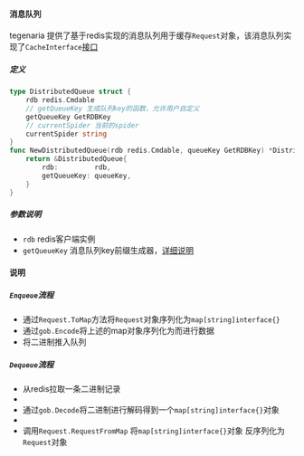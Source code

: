 #### 消息队列

tegenaria 提供了基于redis实现的消息队列用于缓存`Request`对象，该消息队列实现了`CacheInterface`[接口](queue.md)  
##### 定义
```go
type DistributedQueue struct {
	rdb redis.Cmdable
	// getQueueKey 生成队列key的函数，允许用户自定义
	getQueueKey GetRDBKey
	// currentSpider 当前的spider
	currentSpider string
}
func NewDistributedQueue(rdb redis.Cmdable, queueKey GetRDBKey) *DistributedQueue {
	return &DistributedQueue{
		rdb:         rdb,
		getQueueKey: queueKey,
	}
}
```
##### 参数说明  
- `rdb` redis客户端实例
 - `getQueueKey` 消息队列key前缀生成器，[详细说明](distributed_components.md)

#### 说明

##### `Enqueue`流程

- 通过`Request.ToMap`方法将`Request`对象序列化为`map[string]interface{}`  
- 通过`gob.Encode`将上述的map对象序列化为而进行数据
- 将二进制推入队列

##### `Dequeue`流程  

- 从redis拉取一条二进制记录
- 
- 通过`gob.Decode`将二进制进行解码得到一个`map[string]interface{}`对象  
- 
- 调用`Request.RequestFromMap` 将`map[string]interface{}`对象 反序列化为`Request`对象

